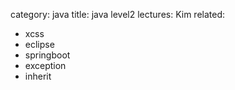 category: java
title: java level2
lectures: Kim
related:
- xcss
- eclipse
- springboot
- exception
- inherit